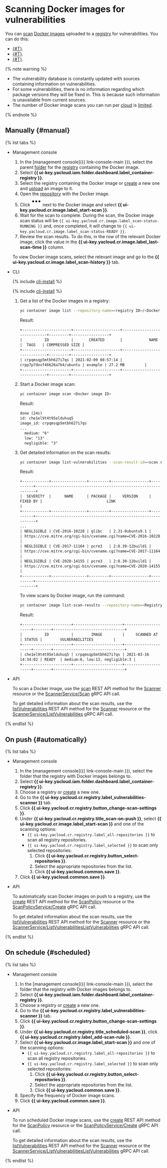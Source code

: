 # Scanning Docker images for vulnerabilities

You can [scan](../concepts/vulnerability-scanner.md) [Docker images](../concepts/docker-image.md) uploaded to a [registry](../concepts/registry.md) for vulnerabilities. You can do this:
* [{#T}](#manual).
* [{#T}](#automatically).
* [{#T}](#scheduled).

{% note warning %}

* The vulnerability database is constantly updated with sources containing information on vulnerabilities.
* For some vulnerabilities, there is no information regarding which package versions they will be fixed in. This is because such information is unavailable from current sources.
* The number of Docker image scans you can run per [cloud](../../resource-manager/concepts/resources-hierarchy.md#cloud) is [limited](../concepts/limits.md#container-registry-quotas).

{% endnote %}

## Manually {#manual}

{% list tabs %}

- Management console

   1. In the [management console]({{ link-console-main }}), select the parent [folder](../../resource-manager/concepts/resources-hierarchy.md#folder) for the [registry](../concepts/registry.md) containing the Docker image.
   1. Select **{{ ui-key.yacloud.iam.folder.dashboard.label_container-registry }}**.
   1. Select the registry containing the Docker image or [create](registry/registry-create.md) a new one and [upload](docker-image/docker-image-push.md) an image to it.
   1. Open the [repository](../concepts/repository.md) with the Docker image.
   1. Click ![image](../../_assets/console-icons/ellipsis.svg) next to the Docker image and select **{{ ui-key.yacloud.cr.image.label_start-scan }}**.
   1. Wait for the scan to complete. During the scan, the Docker image scan status will be `{{ ui-key.yacloud.cr.image.label_scan-status-RUNNING }}` and, once completed, it will change to `{{ ui-key.yacloud.cr.image.label_scan-status-READY }}`.
   1. Review the scan results. To do this, in the row of the relevant Docker image, click the value in the **{{ ui-key.yacloud.cr.image.label_last-scan-time }}** column.

   To view Docker image scans, select the relevant image and go to the **{{ ui-key.yacloud.cr.image.label_scan-history }}** tab.

- CLI

   {% include [cli-install](../../_includes/cli-install.md) %}

   {% include [cli-install](../../_includes/default-catalogue.md) %}

   1. Get a list of the Docker images in a registry:

      ```bash
      yc container image list --repository-name=<registry ID>/<Docker image name>
      ```

      Result:

      ```text
      +----------------------+---------------------+-----------------------------+---------+-----------------+
      |          ID          |       CREATED       |            NAME             |  TAGS   | COMPRESSED SIZE |
      +----------------------+---------------------+-----------------------------+---------+-----------------+
      | crpqmsqp5mtbh627i7qs | 2021-02-09 08:57:14 | crpp7p7dovf46626a7k4/ubuntu | example | 27.2 MB         |
      +----------------------+---------------------+-----------------------------+---------+-----------------+
      ```

   1. Start a Docker image scan:

      ```bash
      yc container image scan <Docker image ID>
      ```

      Result:

      ```text
      done (24s)
      id: che1el9t4t95elduhuq5
      image_id: crpqmsqp5mtbh627i7qs
      ...
        medium: "6"
        low: "13"
        negligible: "3"
      ```

   1. Get detailed information on the scan results:

      ```bash
      yc container image list-vulnerabilities --scan-result-id=<scan result ID>
      ```

      Result:

      ```text
      +------------+----------------+---------+-----------------+----------+---------------------------------------------------------------+
      |  SEVERITY  |      NAME      | PACKAGE |     VERSION     | FIXED BY |                             LINK                              |
      +------------+----------------+---------+-----------------+----------+---------------------------------------------------------------+
      ...
      | NEGLIGIBLE | CVE-2016-10228 | glibc   | 2.31-0ubuntu9.1 |          | https://cve.mitre.org/cgi-bin/cvename.cgi?name=CVE-2016-10228 |
      | NEGLIGIBLE | CVE-2017-11164 | pcre3   | 2:8.39-12build1 |          | https://cve.mitre.org/cgi-bin/cvename.cgi?name=CVE-2017-11164 |
      | NEGLIGIBLE | CVE-2020-14155 | pcre3   | 2:8.39-12build1 |          | https://cve.mitre.org/cgi-bin/cvename.cgi?name=CVE-2020-14155 |
      +------------+----------------+---------+-----------------+----------+---------------------------------------------------------------+
      ```

      To view scans by Docker image, run the command:

      ```bash
      yc container image list-scan-results --repository-name=<Registry ID>/<Docker image name>
      ```

      Result:

      ```text
      +----------------------+----------------------+---------------------+--------+--------------------------------+
      |          ID          |        IMAGE         |     SCANNED AT      | STATUS |        VULNERABILITIES         |
      +----------------------+----------------------+---------------------+--------+--------------------------------+
      | che1el9t4t95elduhuq5 | crpqmsqp5mtbh627i7qs | 2021-03-16 14:34:02 | READY  | medium:6, low:13, negligible:3 |
      +----------------------+----------------------+---------------------+--------+--------------------------------+
      ```

- API

   To scan a Docker image, use the [scan](../api-ref/Scanner/scan.md) REST API method for the [Scanner](../api-ref/Scanner/) resource or the [ScannerService/Scan](../api-ref/grpc/scanner_service.md#Scan) gRPC API call.

   To get detailed information about the scan results, use the [listVulnerabilities](../api-ref/Scanner/listVulnerabilities.md) REST API method for the [Scanner](../api-ref/Scanner/) resource or the [ScannerService/ListVulnerabilities](../api-ref/grpc/scanner_service.md#ListVulnerabilities) gRPC API call.

{% endlist %}

## On push {#automatically}

{% list tabs %}

- Management console

   1. In the [management console]({{ link-console-main }}), select the folder that the registry with Docker images belongs to.
   1. Select **{{ ui-key.yacloud.iam.folder.dashboard.label_container-registry }}**.
   1. Choose a registry or [create](registry/registry-create.md) a new one.
   1. Go to the **{{ ui-key.yacloud.cr.registry.label_vulnerabilities-scanner }}** tab.
   1. Click **{{ ui-key.yacloud.cr.registry.button_change-scan-settings }}**.
   1. Under **{{ ui-key.yacloud.cr.registry.title_scan-on-push }}**, select **{{ ui-key.yacloud.cr.image.label_start-scan }}** and one of the scanning options:
      * `{{ ui-key.yacloud.cr.registry.label_all-repositories }}` to scan all registry repositories.
      * `{{ ui-key.yacloud.cr.registry.label_selected }}` to scan only selected repositories:
         1. Click **{{ ui-key.yacloud.cr.registry.button_select-repositories }}**.
         1. Select the appropriate repositories from the list.
         1. Click **{{ ui-key.yacloud.common.save }}**.
   1. Click **{{ ui-key.yacloud.common.save }}**.

- API

   To automatically scan Docker images on push to a registry, use the [create](../api-ref/ScanPolicy/create.md) REST API method for the [ScanPolicy](../api-ref/ScanPolicy/) resource or the [ScanPolicyService/Create](../api-ref/grpc/scan_policy_service.md#Create) gRPC API call.

   To get detailed information about the scan results, use the [listVulnerabilities](../api-ref/Scanner/listVulnerabilities.md) REST API method for the [Scanner](../api-ref/Scanner/) resource or the [ScannerService/ListVulnerabilitiesListVulnerabilities](../api-ref/grpc/scanner_service.md#ListVulnerabilities) gRPC API call.

{% endlist %}

## On schedule {#scheduled}

{% list tabs %}

- Management console

   1. In the [management console]({{ link-console-main }}), select the folder that the registry with Docker images belongs to.
   1. Select **{{ ui-key.yacloud.iam.folder.dashboard.label_container-registry }}**.
   1. Choose a registry or [create](registry/registry-create.md) a new one.
   1. Go to the **{{ ui-key.yacloud.cr.registry.label_vulnerabilities-scanner }}** tab.
   1. Click **{{ ui-key.yacloud.cr.registry.button_change-scan-settings }}**.
   1. Under **{{ ui-key.yacloud.cr.registry.title_scheduled-scan }}**, click **{{ ui-key.yacloud.cr.registry.label_add-scan-rule }}**.
   1. Select **{{ ui-key.yacloud.cr.image.label_start-scan }}** and one of the scanning options:
      * `{{ ui-key.yacloud.cr.registry.label_all-repositories }}` to scan all registry repositories.
      * `{{ ui-key.yacloud.cr.registry.label_selected }}` to scan only selected repositories:
         1. Click **{{ ui-key.yacloud.cr.registry.button_select-repositories }}**.
         1. Select the appropriate repositories from the list.
         1. Click **{{ ui-key.yacloud.common.save }}**.
   1. Specify the frequency of Docker image scans.
   1. Click **{{ ui-key.yacloud.common.save }}**.

- API

   To run scheduled Docker image scans, use the [create](../api-ref/ScanPolicy/create.md) REST API method for the [ScanPolicy](../api-ref/ScanPolicy/) resource or the [ScanPolicyService/Create](../api-ref/grpc/scan_policy_service.md#Create) gRPC API call.

   To get detailed information about the scan results, use the [listVulnerabilities](../api-ref/Scanner/listVulnerabilities.md) REST API method for the [Scanner](../api-ref/Scanner/) resource or the [ScannerService/ListVulnerabilitiesListVulnerabilities](../api-ref/grpc/scanner_service.md#ListVulnerabilities) gRPC API call.

{% endlist %}